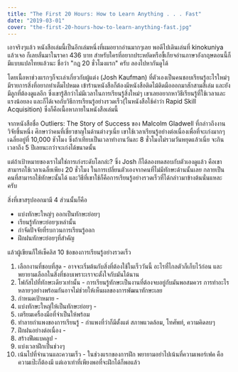 ```yaml
---
title: "The First 20 Hours: How to Learn Anything . . . Fast"
date: "2019-03-01"
cover: "the-first-20-hours-how-to-learn-anything-fast.jpg"
---
```


เอาจริงๆแล้ว หนังสือเล่มนี้เป็นอีกเล่มหนึ่งที่ผมอยากอ่านมากๆเลย พอดีไปเดินเล่นที่ kinokuniya แล้วเจอ ก็เลยลั่นมาในราคา 436 บาท สำหรับใครที่อยากประหยัดหรือขี้เกียจอ่านภาษาอังกฤษตอนนี้ก็มีแบบแปลไทยแล้วนะ ชื่อว่า "กฎ 20 ชั่วโมงแรก" ครับ ลองไปหากันดูได้

โดยเนื้อหาช่วงแรกๆก็จะเล่าเกี่ยวกับผู้แต่ง (Josh Kaufman) ที่ตัวเองเป็นคนชอบเรียนรู้อะไรใหม่ๆ มีรายการสิ่งที่อยากทำเต็มไปหมด เข้าร้านหนังสือก็ต้องมีหนังสือติดไม้ติดมือออกมาสักสามสี่เล่ม และยังมีลูกที่ต้องดูแลอีก ซึ่งเขารู้สึกว่าไม่มีเวลาในการเรียนรู้สิ่งใหม่ๆ เขาเลยอยากหาวิธีเรียนรู้ที่ใช้เวลาและแรงน้อยลง และก็ได้เจอกับวิธีการเรียนรู้อย่างรวดเร็ว(ในหนังสือใช้คำว่า Rapid Skill Acquisition) ซึ่งก็คือเนื้อหาภายในหนังสือเล่มนี้

จากหนังสือชื่อ Outliers: The Story of Success ของ Malcolm Gladwell ที่กล่าวถึงงานวิจัยชิ้นหนึ่ง ศึกษาว่าคนที่เชี่ยวชาญในด้านต่างๆเนี่ย เขาใช้เวลาเรียนรู้อย่างต่อเนื่องเพื่อที่จะเก่งมากๆเฉลี่ยอยู่ที่ 10,000 ชัวโมง ซึ่งถ้าเทียบเป็นเวลาทำงานวันละ 8 ชั่วโมงไม่รวมวันหยุดแล้วเนี่ย จะกินเวลาถึง 5 ปีเลยนะกว่าจะเก่งได้ขนาดนั้น

แต่ถ้าเป้าหมายของเราไม่ใช่การเก่งระดับโลกล่ะ? ซึ่ง Josh ก็ได้ลองทดสอบกับตัวเองดูแล้ว คือเขาสามารถใช้เวลาเฉลี่ยเพียง 20 ชั่วโมง ในการเปลี่ยนตัวเองจากคนที่ไม่มีทักษะด้านนั้นเลย กลายเป็นคนที่สามารถใช้ทักษะนั้นได้ และวิธีที่เขาใช้ก็คือการเรียนรู้อย่างรวดเร็วที่ได้กล่าวมาข้างต้นนั่นแหละครับ

สิ่งที่เขาสรุปออกมามี 4 ส่วนนั้นก็คือ
- แบ่งทักษะใหญ่ๆ ออกเป็นทักษะย่อยๆ
- เรียนรู้ทักษะย่อยๆเหล่านั้น
- กำจัดปัจจัยที่รบกวนการเรียนรู้ออก
- ฝึกฝนทักษะย่อยๆที่สำคัญ

แล้วผู้เขียนก็ให้เช็คลิส 10 ข้อของการเรียนรู้อย่างรวดเร็ว
1. เลือกงานที่ชอบที่สุด - อาจจะเริ่มต้นกับสิ่งที่ต้องใช้ในเร็ววันนี้ อะไรที่ไกลตัวก็เก็บไว้ก่อน และพยายามเลือกในสิ่งที่ชอบเพราะเราจะตั้งใจกับมันได้นาน
2. โฟกัสไปที่ทักษะเดียวเท่านั้น - การเรียนรู้ทักษะเป็นงานที่ต้องจบอยู่กับมันพอสมควร การทำอะไรหลายๆอย่างพร้อมกันอาจไม่ช่วยให้เห็นผลของการพัฒนาทักษะเลย
3. กำหนดเป้าหมาย - 
4. แบ่งทักษะใหญ่ให้เป็นทักษะย่อยๆ - 
5. เตรียมเครื่องมือที่จำเป็นให้พร้อม
6. ทำลายกำแพงของการเรียนรู้ - กำแพงที่ว่าก็มีตั้งแต่ สภาพแวดล้อม, โทศัพท์, ความคิดลบๆ
7. ฝึกฝนอย่างต่อเนื่อง - 
8. สร้างฟีดแบคลูป - 
9. แบ่งเวลาฝึกเป็นช่วงๆ
10. เน้นไปที่จำนวนและความเร็ว - ในช่วงแรกของการฝึก พยายามอย่าไปเน้นที่ความเพอร์เฟค คือความเป๊ะก็ต้องมี แต่เอาเท่าที่เพียงพอที่จะฝึกได้ก็พอแล้ว
